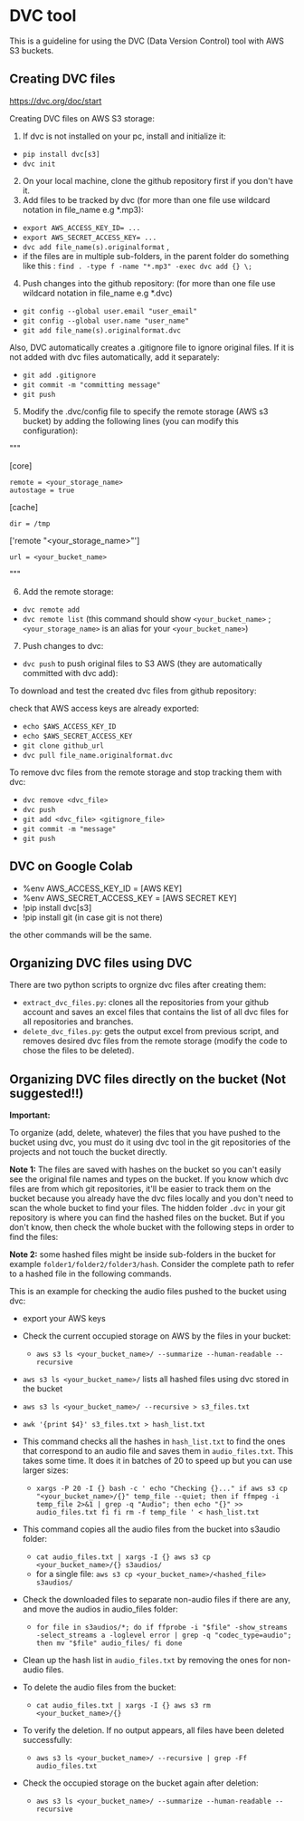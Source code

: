 # DVC tool
This is a guideline for using the DVC (Data Version Control) tool with AWS S3 buckets.

## Creating DVC files

https://dvc.org/doc/start

Creating DVC files on AWS S3 storage:

1. If dvc is not installed on your pc, install and initialize it:
- `pip install dvc[s3]`
- `dvc init`

2. On your local machine, clone the github repository first if you don't have it.
3. Add files to be tracked by dvc (for more than one file use wildcard notation in file_name e.g *.mp3):
- `export AWS_ACCESS_KEY_ID= ...`
- `export AWS_SECRET_ACCESS_KEY= ...`
- `dvc add file_name(s).originalformat` , 
- if the files are in multiple sub-folders, in the parent folder do something like this : `find . -type f -name "*.mp3" -exec dvc add {} \;`


4. Push changes into the github repository:
(for more than one file use wildcard notation in file_name e.g *.dvc)
- `git config --global user.email "user_email"`
- `git config --global user.name "user_name"`
- `git add file_name(s).originalformat.dvc`

Also, DVC automatically creates a .gitignore file to ignore original files. If it is not added with dvc files automatically, add it separately:
- `git add .gitignore`
- `git commit -m "committing message"`
- `git push`

5. Modify the .dvc/config file to specify the remote storage (AWS s3 bucket) by adding the following lines (you can modify this configuration):

"""

[core]
    
    remote = <your_storage_name>
    autostage = true
    
[cache]

    dir = /tmp

['remote "<your_storage_name>"']

    url = <your_bucket_name>

"""

6. Add the remote storage:
- `dvc remote add`  
- `dvc remote list` (this command should show `<your_bucket_name>` ; `<your_storage_name>` is an alias for your `<your_bucket_name>`)

7. Push changes to dvc:
- `dvc push` to  push original files to S3 AWS (they are automatically committed with dvc add): 

To download and test the created dvc files from github repository:

check that AWS access keys are already exported:
- `echo $AWS_ACCESS_KEY_ID`
- `echo $AWS_SECRET_ACCESS_KEY`
- `git clone github_url` 
- `dvc pull file_name.originalformat.dvc`

To remove dvc files from the remote storage and stop tracking them with dvc:
- `dvc remove <dvc_file>`
- `dvc push`
- `git add <dvc_file> <gitignore_file>`
- `git commit -m "message"`
- `git push`


## DVC on Google Colab

- %env AWS_ACCESS_KEY_ID = [AWS KEY]
- %env AWS_SECRET_ACCESS_KEY = [AWS SECRET KEY]
- !pip install dvc[s3]
- !pip install git (in case git is not there)

the other commands will be the same.

## Organizing DVC files using DVC

There are two python scripts to orgnize dvc files after creating them:
- `extract_dvc_files.py`: clones all the repositories from your github account and saves an excel files that contains the list of all dvc files for all repositories and branches.
- `delete_dvc_files.py`: gets the output excel from previous script, and removes desired dvc files from the remote storage (modify the code to chose the files to be deleted).

## Organizing DVC files directly on the bucket (Not suggested!!)

**Important:**

To organize (add, delete, whatever) the files that you have pushed to the bucket using dvc, you must do it using dvc tool in the git repositories of the projects and not touch the bucket directly.

**Note 1:**
The files are saved with hashes on the bucket so you can't easily see the original file names and types on the bucket. If you know which dvc files are from which git repositories, it'll be easier to track them on the bucket because you already have the dvc files locally and you don't need to scan the whole bucket to find your files. The hidden folder `.dvc` in your git repository is where you can find the hashed files on the bucket. But if you don't know, then check the whole bucket with the following steps in order to find the files:

**Note 2:** some hashed files might be inside sub-folders in the bucket for example `folder1/folder2/folder3/hash`. Consider the complete path to refer to a hashed file in the following commands. 

This is an example for checking the audio files pushed to the bucket using dvc:

- export your AWS keys
- Check the current occupied storage on AWS by the files in your bucket:
  - `aws s3 ls <your_bucket_name>/ --summarize --human-readable --recursive`
- `aws s3 ls <your_bucket_name>/` lists all hashed files using dvc stored in the bucket
- `aws s3 ls <your_bucket_name>/ --recursive > s3_files.txt`
- `awk '{print $4}' s3_files.txt > hash_list.txt`

- This command checks all the hashes in `hash_list.txt` to find the ones that correspond to an audio file and saves them in `audio_files.txt`. This takes some time. It does it in batches of 20 to speed up but you can use larger sizes:
    - `xargs -P 20 -I {} bash -c '
    echo "Checking {}..."
    if aws s3 cp "<your_bucket_name>/{}" temp_file --quiet; then
        if ffmpeg -i temp_file 2>&1 | grep -q "Audio"; then
            echo "{}" >> audio_files.txt
        fi
    fi
    rm -f temp_file
' < hash_list.txt`

- This command copies all the audio files from the bucket into s3audio folder:
  - `cat audio_files.txt | xargs -I {} aws s3 cp <your_bucket_name>/{} s3audios/`
  - for a single file: `aws s3 cp <your_bucket_name>/<hashed_file> s3audios/`

- Check the downloaded files to separate non-audio files if there are any, and move the audios in audio_files folder:  
  - `for file in s3audios/*; do
    if ffprobe -i "$file" -show_streams -select_streams a -loglevel error | grep -q "codec_type=audio"; then
        mv "$file" audio_files/
    fi
done`

- Clean up the hash list in `audio_files.txt` by removing the ones for non-audio files.
- To delete the audio files from the bucket:
  - `cat audio_files.txt | xargs -I {} aws s3 rm <your_bucket_name>/{}`
- To verify the deletion. If no output appears, all files have been deleted successfully:
  - `aws s3 ls <your_bucket_name>/ --recursive | grep -Ff audio_files.txt`
- Check the occupied storage on the bucket again after deletion:
  - `aws s3 ls <your_bucket_name>/ --summarize --human-readable --recursive`